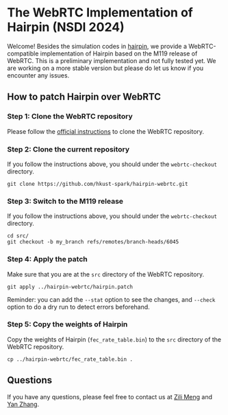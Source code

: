 # The WebRTC Implementation of Hairpin (NSDI 2024)
Welcome! Besides the simulation codes in [hairpin](https://github.com/hkust-spark/hairpin), we provide a WebRTC-compatible implementation of Hairpin based on the M119 release of WebRTC.
This is a preliminary implementation and not fully tested yet.
We are working on a more stable version but please do let us know if you encounter any issues.

## How to patch Hairpin over WebRTC

### Step 1: Clone the WebRTC repository
Please follow the [official instructions](https://webrtc.github.io/webrtc-org/native-code/development/) to clone the WebRTC repository.

### Step 2: Clone the current repository
If you follow the instructions above, you should under the `webrtc-checkout` directory.
```
git clone https://github.com/hkust-spark/hairpin-webrtc.git
```

### Step 3: Switch to the M119 release
If you follow the instructions above, you should under the `webrtc-checkout` directory.
```
cd src/
git checkout -b my_branch refs/remotes/branch-heads/6045
```

### Step 4: Apply the patch
Make sure that you are at the `src` directory of the WebRTC repository.
```
git apply ../hairpin-webrtc/hairpin.patch
```
Reminder: you can add the `--stat` option to see the changes, and `--check` option to do a dry run to detect errors beforehand.

### Step 5: Copy the weights of Hairpin
Copy the weights of Hairpin (`fec_rate_table.bin`) to the `src` directory of the WebRTC repository.
```
cp ../hairpin-webrtc/fec_rate_table.bin .
```

## Questions
If you have any questions, please feel free to contact us at [Zili Meng](mailto:zilim@ust.hk) and [Yan Zhang](mailto:zh-yan20@mails.tsinghua.edu.cn).
